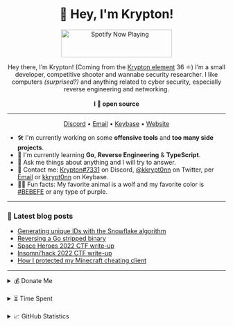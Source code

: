 <h1 align="center">👋 Hey, I'm Krypton!</h1>

<div align="center">
  <a href="https://status.krypton.ninja/spotify?open">
    <img src="https://status.krypton.ninja/spotify" width="256" height="64" alt="Spotify Now Playing">
  </a>
</div>

<p align="center">Hey there, I’m Krypton! (Coming from the <a href="https://en.wikipedia.org/wiki/Krypton">Krypton element</a> 36 ⚛️) I’m a small developer, competitive shooter and wannabe security researcher. I like computers <i>(surprised?)</i> and anything related to cyber security, especially reverse engineering and networking.<br><br><strong>I 💜 open source</strong></p>

<hr>

<p align="center">
  <a href="https://go.krypton.ninja/discord">Discord</a> • <a href="https://go.krypton.ninja/mail">Email</a> • <a href="https://go.krypton.ninja/keybase">Keybase</a> • <a href="https://krypton.ninja">Website</a>
</p>

- 🛠️ I'm currently working on some **offensive tools** and **too many side projects**.
- 🌱 I'm currently learning **Go**, **Reverse Engineering** & **TypeScript**.
- 💭 Ask me things about anything and I will try to answer.
- 📇 Contact me: [Krypton#7331](https://go.krypton.ninja/discord) on Discord, [@kkrypt0nn](https://go.krypton.ninja/twitter) on Twitter, per [Email](https://go.krypton.ninja/mail) or [kkrypt0nn](https://go.krypton.ninja/keybase) on Keybase.
- 🐺💜 Fun facts: My favorite animal is a wolf and my favorite color is [#BEBEFE](https://color-hex.com/color/bebefe) or any type of purple.

<hr>

### 📩 Latest blog posts
<!-- BLOG-POST-LIST:START -->
- [Generating unique IDs with the Snowflake algorithm](https://krypton.ninja/2022/11/08/Generating-unique-IDs-with-the-Snowflake-algorithm/)
- [Reversing a Go stripped binary](https://krypton.ninja/2022/08/23/Reversing-a-Go-stripped-binary/)
- [Space Heroes 2022 CTF write-up](https://krypton.ninja/2022/04/03/Space-Heroes-2022-CTF-write-up/)
- [Insomni&#39;hack 2022 CTF write-up](https://krypton.ninja/2022/03/28/Insomnihack-2022-CTF-write-up/)
- [How I protected my Minecraft cheating client](https://krypton.ninja/2022/01/30/How-I-protected-my-Minecraft-cheating-client/)
<!-- BLOG-POST-LIST:END -->

<hr>

<details>
  <summary>💰 Donate Me</summary>
  
  - Bitcoin: 31mGvXAhWJbhSwdgx9F2mVPguPRFCYYFwL
  - Ethereum: 0x20257228C9e94A13E4BB9578635c84403cAb6E60
  - Dogecoin: D9hhH53pSe2KXPBvVQLe5G5FTvrmWnjtW4
  - Dash: XiJKVXoeR6nMCnhYQSM3DEHtMdubUjtLeC
  - Patreon: Click [here](https://go.krypton.ninja/patreon)
  - Ko-fi: Click [here](https://go.krypton.ninja/kofi)
  - PayPal: Click [here](https://go.krypton.ninja/paypal)
  
  If you donate with crypto currency, make sure you send the coins to the address corresponding to the currency. Sending to any other address will cause a loss of the coins and it will be impossible to recover, I am not responsible for an issue like that.
</details>

<br>

<details>
  <summary>⏳ Time Spent</summary>
  
  <!--START_SECTION:waka-->

```text
Go               10 hrs 11 mins  ███████████▒░░░░░░░░░░░░░   45.23 %
Python           9 hrs 9 mins    ██████████░░░░░░░░░░░░░░░   40.66 %
Markdown         1 hr 46 mins    ██░░░░░░░░░░░░░░░░░░░░░░░   07.87 %
Text             38 mins         ▓░░░░░░░░░░░░░░░░░░░░░░░░   02.83 %
JSON             22 mins         ▒░░░░░░░░░░░░░░░░░░░░░░░░   01.65 %
EJS              13 mins         ▒░░░░░░░░░░░░░░░░░░░░░░░░   01.01 %
```

<!--END_SECTION:waka-->
  
</details>

<br>

<details>
  <summary>📈 GitHub Statistics</summary>
  
  ![GitHub Statistics](https://metrics.lecoq.io/kkrypt0nn?template=classic&followup=1&languages=1&config.timezone=Europe%2FZurich)

  ![Profile Views](https://komarev.com/ghpvc/?username=kkrypt0nn&color=9c84ef)
  
</details>
